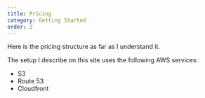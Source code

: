 ```yaml
---
title: Pricing
category: Getting Started
order: 2
---
```


Here is the pricing structure as far as I understand it.

The setup I describe on this site uses the following AWS services:

* S3
* Route 53
* Cloudfront
